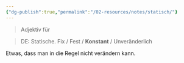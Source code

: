 ```yaml
---
{"dg-publish":true,"permalink":"/02-resources/notes/statisch/"}
---
```


> Adjektiv für 
<div class="transclusion internal-embed is-loaded"><div class="markdown-embed">




>DE: Statische.
>Fix / Fest / **Konstant** / Unveränderlich

Etwas, dass man in die Regel nicht verändern kann.



</div></div>
